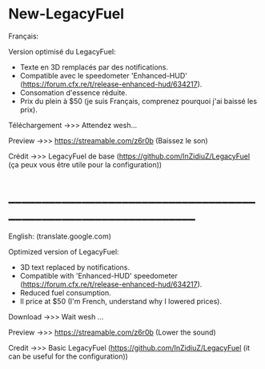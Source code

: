 # New-LegacyFuel

Français: 

Version optimisé du LegacyFuel:

- Texte en 3D remplacés par des notifications.
- Compatible avec le speedometer 'Enhanced-HUD' (https://forum.cfx.re/t/release-enhanced-hud/634217).
- Consomation d'essence réduite.
- Prix du plein à $50 (je suis Français, comprenez pourquoi j'ai baissé les prix).

Téléchargement ->>> Attendez wesh...

Preview ->>> https://streamable.com/z6r0b (Baissez le son)

Crédit ->>> LegacyFuel de base (https://github.com/InZidiuZ/LegacyFuel (ça peux vous être utile pour la configuration))

# _________________________________________________________________

English: (translate.google.com)

Optimized version of LegacyFuel:

- 3D text replaced by notifications.
- Compatible with 'Enhanced-HUD' speedometer (https://forum.cfx.re/t/release-enhanced-hud/634217).
- Reduced fuel consumption.
- ll price at $50 (I'm French, understand why I lowered prices).

Download ->>> Wait wesh ...

Preview ->>> https://streamable.com/z6r0b (Lower the sound)

Credit ->>> Basic LegacyFuel (https://github.com/InZidiuZ/LegacyFuel (it can be useful for the configuration))
